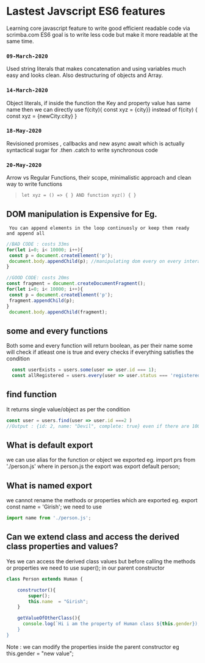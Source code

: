 # Lastest Javscript ES6 features

Learning core javascript feature to write good efficient readable code via scrimba.com
ES6 goal is to write less code but make it more readable at the same time.

### `09-March-2020`

Used string literals that makes concatenation and using variables much easy and looks clean.
Also destructuring of objects and Array.

### `14-March-2020`

Object literals, if inside the function the Key and property value has same name then we can directly use f(city){ const xyz = {city}} instead of f(city) { const xyz = {newCity:city} }

### `18-May-2020`

Revisioned promises , callbacks and new async await which is actually syntactical sugar for .then .catch to write synchronous code

### `20-May-2020`

Arrow vs Regular Functions, their scope, minimalistic approach and clean way to write functions
> ``` let xyz = () => { } AND function xyz() { } ```

## DOM manipulation is Expensive for Eg.
    
     You can append elements in the loop continuosly or keep them ready and append all
 ``` javascript
//BAD CODE : costs 33ms
for(let i=0; i< 10000; i++){
  const p = document.createElement('p');
  document.body.appendChild(p); //manipulating dom every on every interation is costly
}

 //GOOD CODE: costs 20ms
 const fragment = document.createDocumentFragment();
for(let i=0; i< 10000; i++){
  const p = document.createElement('p');
  fragment.appendChild(p);
}
  document.body.appendChild(fragment);
   ```

## some and every functions

  Both some and every function will return boolean, as per their name some will check if atleast one is true and every checks if everything satisfies the condition

``` javascript
  const userExists = users.some(user => user.id === 1);
  const allRegistered = users.every(user => user.status === 'registered');
```


## find function    

  It returns single value/object as per the condition

```javascript
const user = users.find(user => user.id ===2 )
//Output : {id: 2, name: "Devil", complete: true} even if there are 100s of user with id 2 or name Devil
```


## What is default export
	
   we can use alias for the function or object we exported eg. import prs from './person.js' where in person.js the export was export default person;

## What is named export

   we cannot rename the methods or properties which are exported eg. export const name = 'Girish';
	we need to use 
```javascript 
import name from './person.js';
```

## Can we extend class and access the derived class properties and values?

  Yes we can access the derived class values but before calling the methods or properties we need to use super(); in our parent constructor 

```javascript 
class Person extends Human { 

    constructor(){
        super();
        this.name  = "Girish";       
    }

    getValueOfOtherClass(){
      console.log(`Hi i am the property of Human class ${this.gender});
    }
}
```
  Note : we can modify the properties inside the parent constructor eg this.gender = "new value";


